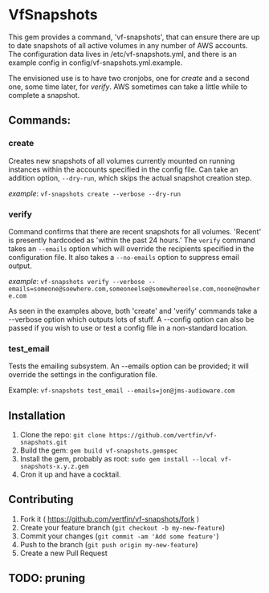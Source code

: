 # VfSnapshots

This gem provides a command, 'vf-snapshots', that can ensure there are up to date snapshots of all active volumes in any number of AWS accounts.  The configuration data lives in /etc/vf-snapshots.yml, and there is an example config in config/vf-snapshots.yml.example.

The envisioned use is to have two cronjobs, one for *create* and a second one, some time later, for *verify*.  AWS sometimes can take a little while to complete a snapshot.

## Commands:

### create

Creates new snapshots of all volumes currently mounted on running instances within the accounts specified in the config file.  Can take an addition option, `--dry-run`, which skips the actual snapshot creation step.

_example_: `vf-snapshots create --verbose --dry-run`

### verify

Command confirms that there are recent snapshots for all volumes.  'Recent' is presently hardcoded as 'within the past 24 hours.'  The `verify` command takes an `--emails` option which will override the recipients specified in the configuration file.  It also takes a `--no-emails` option to suppress email output.

_example_: `vf-snapshots verify --verbose --emails=someone@soewhere.com,someoneelse@somewhereelse.com,noone@nowhere.com`

As seen in the examples above, both 'create' and 'verify' commands take a --verbose option which outputs lots of stuff.  A --config option can also be passed if you wish to use or test a config file in a non-standard location.

### test_email

Tests the emailing subsystem.  An --emails option can be provided; it will override the settings in the configuration file.

Example: `vf-snapshots test_email --emails=jon@jms-audioware.com`

## Installation

1. Clone the repo: `git clone https://github.com/vertfin/vf-snapshots.git`
2. Build the gem: `gem build vf-snapshots.gemspec`
3. Install the gem, probably as root: `sudo gem install --local vf-snapshots-x.y.z.gem`
4. Cron it up and have a cocktail.

## Contributing

1. Fork it ( https://github.com/vertfin/vf-snapshots/fork )
2. Create your feature branch (`git checkout -b my-new-feature`)
3. Commit your changes (`git commit -am 'Add some feature'`)
4. Push to the branch (`git push origin my-new-feature`)
5. Create a new Pull Request

## TODO: pruning

